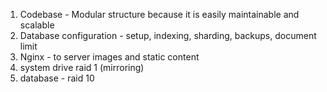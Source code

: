 1. Codebase - Modular structure because it is easily maintainable and scalable
2. Database configuration - setup, indexing, sharding, backups, document limit
3. Nginx - to server images and static content
4. system drive raid 1 (mirroring)
5. database - raid 10